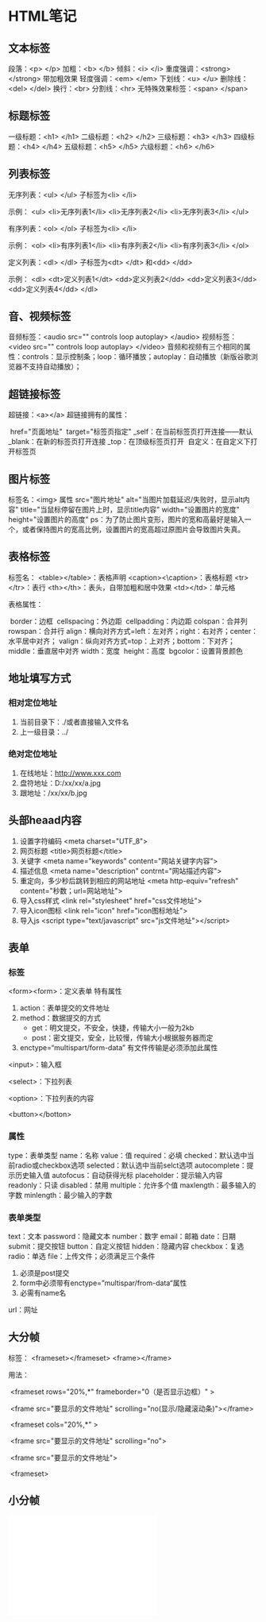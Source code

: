 # HTML笔记

## 文本标签

段落：\<p> \</p>
加粗：\<b> \</b>
倾斜：\<i> \</i>
重度强调：\<strong> \</strong> 带加粗效果
轻度强调：\<em> \</em> 
下划线：\<u> \</u>
删除线：\<del> \</del>
换行：\<br>
分割线：\<hr>
无特殊效果标签：\<span> \</span>

## 标题标签

一级标题：\<h1> \</h1>
二级标题：\<h2> \</h2>
三级标题：\<h3> \</h3>
四级标题：\<h4> \</h4>
五级标题：\<h5> \</h5>
六级标题：\<h6> \</h6>

## 列表标签

无序列表：\<ul> \</ul>  子标签为\<li> \</li>

示例：
		\<ul>
			\<li>无序列表1\</li>
			\<li>无序列表2\</li>
			\<li>无序列表3\</li>
		\</ul>

有序列表：\<ol> \</ol>  子标签为\<li> \</li>

示例：
		\<ol>
			\<li>有序列表1\</li>
			\<li>有序列表2\</li>
			\<li>有序列表3\</li>
		\</ol>

定义列表：\<dl> \</dl>   子标签为\<dt> \</dt> 和\<dd> \</dd>

示例：
		\<dl>
			\<dt>定义列表1\</dt>
			\<dd>定义列表2\</dd>
			\<dd>定义列表3\</dd>
			\<dd>定义列表4\</dd>
		\</dl>

## 音、视频标签

音频标签：\<audio src="" controls loop autoplay> \</audio>
视频标签：\<video src="" controls loop autoplay> \</video>
音频和视频有三个相同的属性：controls：显示控制条；loop：循环播放；autoplay：自动播放（新版谷歌浏览器不支持自动播放）；

## 超链接标签

超链接：\<a>\</a>
超链接拥有的属性：

​				href="页面地址"
​				target="标签页指定"
​						_self：在当前标签页打开连接——默认
​						_blank：在新的标签页打开连接
​						_top：在顶级标签页打开
​						自定义：在自定义下打开标签页

## 图片标签

标签名：\<img>
属性
	src="图片地址"
	alt="当图片加载延迟/失败时，显示alt内容"
	title="当鼠标停留在图片上时，显示title内容"
	width="设置图片的宽度"
	height="设置图片的高度"
	ps：为了防止图片变形，图片的宽和高最好是输入一个，或者保持图片的宽高比例，设置图片的宽高超过原图片会导致图片失真。

## 表格标签

标签名：
		\<table>\</table>：表格声明
		\<caption>\<\caption>：表格标题
		\<tr>\</tr>：表行
		\<th>\</th>：表头，自带加粗和居中效果
		\<td>\</td>：单元格

表格属性：

​		border：边框
​		cellspacing：外边距
​		cellpadding：内边距
​		colspan：合并列
​		rowspan：合并行
​		align：横向对齐方式=left：左对齐；right：右对齐；center：水平居中对齐；
​		valign：纵向对齐方式=top：上对齐；bottom：下对齐；middle：垂直居中对齐
​		width：宽度
​		height：高度
​		bgcolor：设置背景颜色

## 地址填写方式

### 相对定位地址

1. 当前目录下：./或者直接输入文件名
2. 上一级目录：../

### 绝对定位地址

1. 在线地址：http://www.xxx.com
2. 盘符地址：D:/xx/xx/a.jpg
3. 跟地址：/xx/xx/b.jpg

## 头部heaad内容

1. 设置字符编码
   \<meta charset="UTF_8">
2. 网页标题
   \<title>网页标题\</title>
3. 关键字
   \<meta name="keywords" content="网站关键字内容">
4. 描述信息
   \<meta name="description" contrnt="网站描述内容">
5. 重定向，多少秒后跳转到相应的网站地址
   \<meta http-equiv="refresh" content="秒数；url=网站地址">
6. 导入css样式
   \<link rel="stylesheet" href="css文件地址">
7. 导入icon图标
   \<link rel="icon" href="icon图标地址">
8. 导入js
   \<script type="text/javascript" src="js文件地址">\</script>

## 表单

### 标签

\<form>\<form>：定义表单
特有属性

1. action：表单提交的文件地址
2. method：数据提交的方式
   * get：明文提交，不安全，快捷，传输大小一般为2kb
   * post：密文提交，安全，比较慢，传输大小根据服务器而定
3. enctype=“multispart/form-data” 有文件传输是必须添加此属性

\<input>：输入框

\<select>：下拉列表

\<option>：下拉列表的内容

\<button>\</botton>

### 属性

type：表单类型
name：名称
value：值
required：必填
checked：默认选中当前radio或checkbox选项
selected：默认选中当前selct选项
autocomplete：提示历史输入值
autofocus：自动获得光标
placeholder：提示输入内容
readonly：只读
disabled：禁用
multiple：允许多个值
maxlength：最多输入的字数
minlength：最少输入的字数

### 表单类型

text：文本
password：隐藏文本
number：数字
email：邮箱
date：日期
submit：提交按钮
button：自定义按钮
hidden：隐藏内容
checkbox：复选
radio：单选
file：上传文件；必须满足三个条件

1. 必须是post提交
2. form中必须带有enctype=”multispar/from-data“属性
3. 必需有name名

url：网址

## 大分帧

标签：
	\<frameset>\</frameset>
	\<frame>\</frame>

用法：

​	\<frameset rows="20%,*" frameborder="0（是否显示边框）" >

​		\<frame src="要显示的文件地址" scrolling="no(显示/隐藏滚动条)">\</frame>

​		\<frameset cols="20%,*" ></frame>

​		\<frame src="要显示的文件地址" scrolling="no"></frame>

​		\<frame src="要显示的文件地址"></frame>

​	\<frameset>

## 小分帧

<iframe src="要显示的地址" scrolling="0" frameborder="0" width="300" height="200"></iframe>